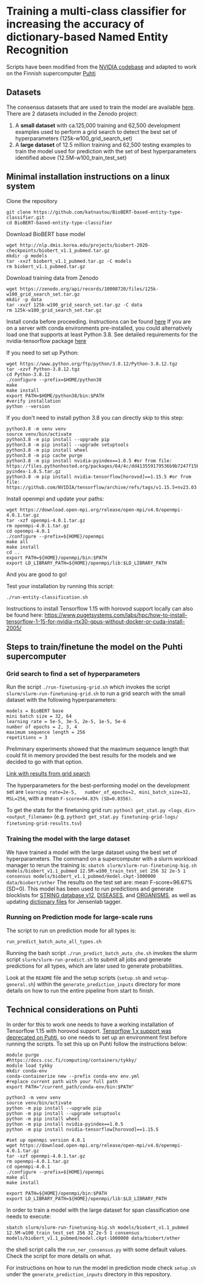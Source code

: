 # Training a multi-class classifier for increasing the accuracy of dictionary-based Named Entity Recognition

Scripts have been modified from the [NVIDIA codebase](https://github.com/NVIDIA/DeepLearningExamples) and adapted to work on the Finnish supercomputer [Puhti](https://docs.csc.fi/computing/systems-puhti/)

## Datasets
The consensus datasets that are used to train the model are available [here](https://doi.org/10.5281/zenodo.10008720).
There are 2 datasets included in the Zenodo project: 
1. A **small dataset** with ca.125,000 training and 62,500 development examples used to perform a grid search to detect the best set of hyperparameters (125k-w100_grid_search_set)
2. A **large dataset** of 12.5 million training and 62,500 testing examples to train the model used for prediction with the set of best hyperparameters identified above (12.5M-w100_train_test_set)


## Minimal installation instructions on a linux system

Clone the repository

```
git clone https://github.com/katnastou/BioBERT-based-entity-type-classifier.git
cd BioBERT-based-entity-type-classifier 
```

Download BioBERT base model

```
wget http://nlp.dmis.korea.edu/projects/biobert-2020-checkpoints/biobert_v1.1_pubmed.tar.gz
mkdir -p models
tar -xvzf biobert_v1.1_pubmed.tar.gz -C models
rm biobert_v1.1_pubmed.tar.gz
```

Download training data from Zenodo

```
wget https://zenodo.org/api/records/10008720/files/125k-w100_grid_search_set.tar.gz
mkdir -p data
tar -xvzf 125k-w100_grid_search_set.tar.gz -C data
rm 125k-w100_grid_search_set.tar.gz
```

Install conda before proceeding. Instructions can be found [here](https://docs.conda.io/projects/conda/en/latest/user-guide/install/linux.html)
If you are on a server with conda environments pre-installed, you could alternatively load one that supports at least Python 3.8. See detailed requirements for the nvidia-tensorflow package [here](https://docs.nvidia.com/deeplearning/frameworks/tensorflow-wheel-release-notes/tf-wheel-rel.html#rel_23-03)

If you need to set up Python:

```
wget https://www.python.org/ftp/python/3.8.12/Python-3.8.12.tgz
tar -xzvf Python-3.8.12.tgz
cd Python-3.8.12
./configure --prefix=$HOME/python38
make
make install
export PATH=$HOME/python38/bin:$PATH
#verify installation
python --version
```

If you don't need to install python 3.8 you can directly skip to this step:

```
python3.8 -m venv venv
source venv/bin/activate
python3.8 -m pip install --upgrade pip
python3.8 -m pip install --upgrade setuptools
python3.8 -m pip install wheel
python3.8 -m pip cache purge
python3.8 -m pip install nvidia-pyindex==1.0.5 #or from file: https://files.pythonhosted.org/packages/64/4c/dd413559179536b9b7247f15bf968f7e52b5f8c1d2183ceb3d5ea9284776/nvidia-pyindex-1.0.5.tar.gz
python3.8 -m pip install nvidia-tensorflow[horovod]==1.15.5 #or from file: https://github.com/NVIDIA/tensorflow/archive/refs/tags/v1.15.5+nv23.03.tar.gz
```

Install openmpi and update your paths:

```
wget https://download.open-mpi.org/release/open-mpi/v4.0/openmpi-4.0.1.tar.gz
tar -xzf openmpi-4.0.1.tar.gz
rm openmpi-4.0.1.tar.gz 
cd openmpi-4.0.1
./configure --prefix=${HOME}/openmpi
make all
make install
cd ..
export PATH=${HOME}/openmpi/bin:$PATH
export LD_LIBRARY_PATH=${HOME}/openmpi/lib:$LD_LIBRARY_PATH
```

And you are good to go!

Test your installation by running this script:

```
./run-entity-classification.sh
```

Instructions to install Tensorflow 1.15 with horovod support locally can also be found here: https://www.pugetsystems.com/labs/hpc/how-to-install-tensorflow-1-15-for-nvidia-rtx30-gpus-without-docker-or-cuda-install-2005/


## Steps to train/finetune the model on the Puhti supercomputer

### Grid search to find a set of hyperparameters 
Run the script `./run-finetuning-grid.sh` which invokes the script `slurm/slurm-run-finetuning-grid.sh` to run a grid search with the small dataset with the following hyperparameters:
```
models = BioBERT base
mini batch size = 32, 64
learning rate = 5e-5, 3e-5, 2e-5, 1e-5, 5e-6
number of epochs = 2, 3, 4
maximum sequence length = 256
repetitions = 3
```
Preliminary experiments showed that the maximum sequence length that could fit in memory provided the best results for the models and we decided to go with that option.

[Link with results from grid search](https://docs.google.com/spreadsheets/d/1kfypTjb_1YUncyqHSgwaD2fEjNaxGCF9vMigj87tB9E/edit?usp=sharing)

The hyperparameters for the best-performing model on the development set are `learning rate=2e-5,	number_of_epochs=2,	mini_batch_size=32,	MSL=256`, with a mean `F-score=94.83% (SD=0.0356)`.

To get the stats for the finetuning grid run: `python3 get_stat.py <logs_dir> <output_filename>` (e.g. `python3 get_stat.py finetuning-grid-logs/ finetuning-grid-results.tsv`)

### Training the model with the large dataset

We have trained a model with the large dataset using the best set of hyperparameters. 
The command on a supercomputer with a slurm workload manager to rerun the training is: `sbatch slurm/slurm-run-finetuning-big.sh models/biobert_v1.1_pubmed 12.5M-w100_train_test_set 256 32 2e-5 1 consensus models/biobert_v1.1_pubmed/model.ckpt-1000000 data/biobert/other`
The results on the test set are: mean F-score=96.67% (SD=0).
This model has been used to run predictions and generate blocklists for [STRING database v12](https://string-db.org/), [DISEASES](https://diseases.jensenlab.org/Search), and [ORGANISMS](https://organisms.jensenlab.org/Search), as well as updating [dictionary files](https://jensenlab.org/resources/textmining/#dictionaries) for Jensenlab tagger. 

### Running on Prediction mode for large-scale runs

The script to run on prediction mode for all types is:

```
run_predict_batch_auto_all_types.sh
```

Running the bash script `./run_predict_batch_auto_che.sh` invokes the slurm script `slurm/slurm-run-predict.sh` to submit all jobs and generate predictions for all types, which are later used to generate probabilities.

Look at the `README` file and the setup scripts (`setup.sh` and `setup-general.sh`) within the `generate_prediction_inputs` directory for more details on how to run the entire pipeline from start to finish.



## Technical considerations on Puhti

In order for this to work one needs to have a working installation of Tensorflow 1.15 with horovod support. [Tensorflow 1.x support was deprecated on Puhti](https://docs.csc.fi/apps/tensorflow/), so one needs to set up an environment first before running the scripts. 
To set this up on Puhti follow the instructions below:

```
module purge
#https://docs.csc.fi/computing/containers/tykky/
module load tykky
mkdir conda-env
conda-containerize new --prefix conda-env env.yml
#replace current path with your full path
export PATH="/current_path/conda-env/bin:$PATH"

python3 -m venv venv
source venv/bin/activate
python -m pip install --upgrade pip
python -m pip install --upgrade setuptools
python -m pip install wheel
python -m pip install nvidia-pyindex==1.0.5
python -m pip install nvidia-tensorflow[horovod]==1.15.5

#set up openmpi version 4.0.1
wget https://download.open-mpi.org/release/open-mpi/v4.0/openmpi-4.0.1.tar.gz
tar -xzf openmpi-4.0.1.tar.gz
rm openmpi-4.0.1.tar.gz 
cd openmpi-4.0.1
./configure --prefix=${HOME}/openmpi
make all
make install

export PATH=${HOME}/openmpi/bin:$PATH
export LD_LIBRARY_PATH=${HOME}/openmpi/lib:$LD_LIBRARY_PATH
```

In order to train a model with the large dataset for span classification one needs to execute:

```
sbatch slurm/slurm-run-finetuning-big.sh models/biobert_v1.1_pubmed 12.5M-w100_train_test_set 256 32 2e-5 1 consensus models/biobert_v1.1_pubmed/model.ckpt-1000000 data/biobert/other
```

the shell script calls the `run_ner_consensus.py` with some default values. Check the script for more details on what. 

For instructions on how to run the model in prediction mode check `setup.sh` under the `generate_prediction_inputs` directory in this repository.
